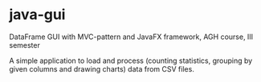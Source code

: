 # java-gui
DataFrame GUI with MVC-pattern and JavaFX framework, AGH course, III semester

A simple application to load and process (counting statistics, grouping by given columns and drawing charts) data from CSV files. 
